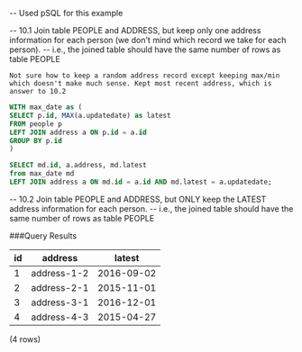 -- Used pSQL for this example

-- 10.1 Join table PEOPLE and ADDRESS, but keep only one address information for each person (we don't mind which record we take for each person).
-- i.e., the joined table should have the same number of rows as table PEOPLE

`Not sure how to keep a random address record except keeping max/min which doesn't make much sense. Kept most recent address, which is answer to 10.2`


```sql
WITH max_date as (
SELECT p.id, MAX(a.updatedate) as latest
FROM people p
LEFT JOIN address a ON p.id = a.id
GROUP BY p.id
)

SELECT md.id, a.address, md.latest
from max_date md
LEFT JOIN address a ON md.id = a.id AND md.latest = a.updatedate;
```

-- 10.2 Join table PEOPLE and ADDRESS, but ONLY keep the LATEST address information for each person.
-- i.e., the joined table should have the same number of rows as table PEOPLE

###Query Results

id |   address   |   latest   
|----|-------------|------------
 1 | address-1-2 | 2016-09-02
 2 | address-2-1 | 2015-11-01
 3 | address-3-1 | 2016-12-01
 4 | address-4-3 | 2015-04-27
(4 rows)
